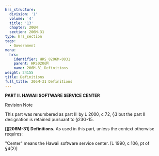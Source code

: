 ```yaml
---
hrs_structure:
  division: '1'
  volume: '4'
  title: '13'
  chapter: 206M
  section: 206M-31
type: hrs_section
tags:
  - Government
menu:
  hrs:
    identifier: HRS_0206M-0031
    parent: HRS0206M
    name: 206M-31 Definitions
weight: 24155
title: Definitions
full_title: 206M-31 Definitions
---
```

**PART II. HAWAII SOFTWARE SERVICE CENTER**

Revision Note

This part was renumbered as part III by L 2000, c 72, §3 but the part II designation is retained pursuant to §23G-15.

**[§206M-31] Definitions.** As used in this part, unless the context otherwise requires:

"Center" means the Hawaii software service center. [L 1990, c 106, pt of §4(2)]